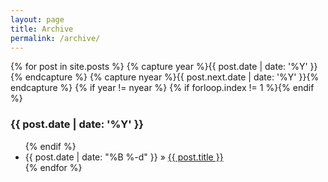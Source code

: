 ```yaml
---
layout: page
title: Archive
permalink: /archive/
---
```


{% for post in site.posts %}
  {% capture year %}{{ post.date | date: '%Y' }}{% endcapture %}
  {% capture nyear %}{{ post.next.date | date: '%Y' }}{% endcapture %}
    {% if year != nyear %}
      {% if forloop.index != 1 %}</ul>{% endif %}
<h3 class="sub-header">{{ post.date | date: '%Y' }}</h3><ul>
    {% endif %}
  <li><span class="time">{{ post.date | date: "%B %-d" }}</span> &raquo; <a href="{{ post.url }}">{{ post.title }}</a></li>
{% endfor %}

